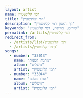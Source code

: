 ```yaml
---
layout: artist
name: רמי קלינשטיין
title: "רמי קלינשטיין"
description: "דף האמן רמי קלינשטיין"
keywords: "שירים, מוזיקה, רמי קלינשטיין"
permalink: /artists/רמי-קלינשטיין
redirect_from:
  - /artists/list/רמי קלינשטיין
  - /artists/רמי-קלינשטיין/
songs:
  - number: "33043"
    name: "מתנות קטנות"
    album: "סינגלים"
    artist: "רמי קלינשטיין"
  - number: "33044"
    name: "אבינו מלכנו"
    album: "סינגלים"
    artist: "רמי קלינשטיין"
---
```

